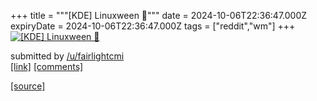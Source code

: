 +++
title = """[KDE] Linuxween 🎃"""
date = 2024-10-06T22:36:47.000Z
expiryDate = 2024-10-06T22:36:47.000Z
tags = ["reddit","wm"]
+++
[![[KDE] Linuxween 🎃](https://b.thumbs.redditmedia.com/vzWJkeDNAoS8YJ-ZB_lqs358dgBQPx6cISz8N0NIRCw.jpg "[KDE] Linuxween 🎃")](https://www.reddit.com/r/unixporn/comments/1fxsw7r/kde_linuxween/)

submitted by [/u/fairlightcmi](https://www.reddit.com/user/fairlightcmi)  
[\[link\]](https://www.reddit.com/gallery/1fxsw7r) [\[comments\]](https://www.reddit.com/r/unixporn/comments/1fxsw7r/kde_linuxween/)

[[source]](https://www.reddit.com/r/unixporn/comments/1fxsw7r/kde_linuxween/)
